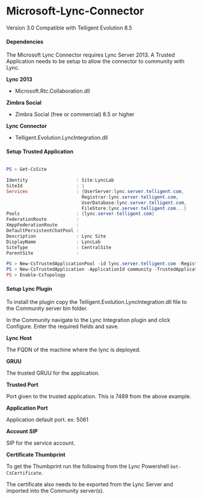 # Microsoft-Lync-Connector

Version 3.0
Compatible with Telligent Evolution 8.5

#### Dependencies

The Microsoft Lync Connector requires Lync Server 2013. A Trusted Application needs to be setup to allow the connector to community with Lync.

**Lync 2013**
- Microsoft.Rtc.Collaboration.dll

**Zimbra Social**
- Zimbra Social (free or commercial) 8.5 or higher

**Lync Connector**
- Telligent.Evolution.LyncIntegration.dll

#### Setup Trusted Application

```powershell

PS > Get-CsSite

Identity                  : Site:LyncLab
SiteId                    : 1
Services                  : {UserServer:lync.server.telligent.com,
                            Registrar:lync.server.telligent.com,
                            UserDatabase:lync.server.telligent.com,
                            FileStore:lync.server.telligent.com...}
Pools                     : {lync.server.telligent.com}
FederationRoute           :
XmppFederationRoute       :
DefaultPersistentChatPool :
Description               : Lync Site
DisplayName               : LyncLab
SiteType                  : CentralSite
ParentSite                :

PS > New-CsTrustedApplicationPool -id lync.server.telligent.com -Registrar Registrar:lync.server.telligent.com -site Site:LyncLab
PS > New-CsTrustedApplication -ApplicationId community -TrustedApplicationPoolFqdn lync.server.telligent.com  -Port 7489
PS > Enable-CsTopology

```

#### Setup Lync Plugin

To install the plugin copy the Telligent.Evolution.LyncIntegration.dll file to the Community server bin folder.

In the Community navigate to the Lync Integration plugin and click Configure. Enter the required fields and save.

**Lync Host**

The FQDN of the machine where the lync is deployed.

**GRUU**

The trusted GRUU for the application.

**Trusted Port**

Port given to the trusted application. This is 7489 from the above example.

**Application Port**

Application default port. ex: 5061

**Account SIP**

SIP for the service account.

**Certificate Thumbprint**

To get the Thumbprint run the following from the Lync Powershell `Get-CsCertificate`. 

The certificate also needs to be exported from the Lync Server and imported into the Community server(s).